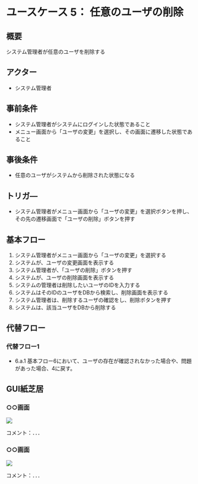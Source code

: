 # ユースケース 5： 任意のユーザの削除

## 概要

システム管理者が任意のユーザを削除する

## アクター

- システム管理者

## 事前条件

- システム管理者がシステムにログインした状態であること
- メニュー画面から「ユーザの変更」を選択し、その画面に遷移した状態であること

## 事後条件

- 任意のユーザがシステムから削除された状態になる

## トリガ―

- システム管理者がメニュー画面から「ユーザの変更」を選択ボタンを押し、その先の遷移画面で「ユーザの削除」ボタンを押す

## 基本フロー

1. システム管理者がメニュー画面から「ユーザの変更」を選択する
2. システムが、ユーザの変更画面を表示する
3. システム管理者が、「ユーザの削除」ボタンを押す
4. システムが、ユーザの削除画面を表示する
5. システムの管理者は削除したいユーザのIDを入力する
6. システムはそのIDのユーザをDBから検索し、削除画面を表示する
7. システム管理者は、削除するユーザの確認をし、削除ボタンを押す
8. システムは、該当ユーザをDBから削除する

## 代替フロー

### 代替フロー1

- 6.a.1  基本フロー6において、ユーザの存在が確認されなかった場合や、問題があった場合、4に戻す。

## GUI紙芝居
### ○○画面
<img src="gamen1.png">

コメント：．．．

### ○○画面
<img src="gamen2.png">

コメント：．．．
